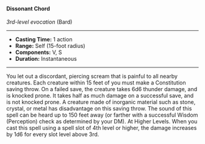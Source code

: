 #### Dissonant Chord
*3rd-level evocation* (Bard)
___
- **Casting Time:** 1 action
- **Range:** Self (15-foot radius)
- **Components:** V, S
- **Duration:** Instantaneous
---
You let out a discordant, piercing scream that is
painful to all nearby creatures. Each creature within
15 feet of you must make a Constitution saving
throw. On a failed save, the creature takes 6d6
thunder damage, and is knocked prone. It takes half
as much damage on a successful save, and is not
knocked prone. A creature made of inorganic
material such as stone, crystal, or metal has
disadvantage on this saving throw. The sound of
this spell can be heard up to 150 feet away (or
farther with a successful Wisdom (Perception)
check as determined by your DM). At Higher Levels.  When you cast this spell using
a spell slot of 4th level or higher, the damage
increases by 1d6 for every slot level above 3rd.
